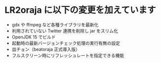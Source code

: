 # LR2oraja に以下の変更を加えています

* gdx や ffmpeg など各種ライブラリを最新化
* 利用されていない Twitter 連携を削除し jar をスリム化
* OpenJDK 15 でビルド
* 起動時の最新バージョンチェック処理の実行有無の設定
* 皿チョン（beatoraja 正式導入版）
* フルスクリーン時にリフレッシュレートを指定できる機能

